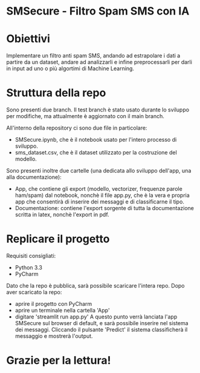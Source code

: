 # SMSecure - Filtro Spam SMS con IA

# Obiettivi
Implementare un filtro anti spam SMS, andando ad estrapolare i dati a partire da un dataset, andare ad analizzarli e infine preprocessarli per darli in input ad uno o più algortimi di Machine Learning. 

# Struttura della repo
Sono presenti due branch. Il test branch è stato usato durante lo sviluppo per modifiche, ma attualmente è aggiornato con il main branch.

All'interno della repository ci sono due file in particolare:
- SMSecure.ipynb, che è il notebook usato per l'intero processo di sviluppo.
- sms_dataset.csv, che è il dataset utilizzato per la costruzione del modello.

Sono presenti inoltre due cartelle (una dedicata allo sviluppo dell'app, una alla documentazione):
- App, che contiene gli export (modello, vectorizer, frequenze parole ham/spam) dal notebook, nonchè il file app.py, che è la vera e propria app che consentirà di inserire dei messaggi e di classificarne il tipo.
- Documentazione: contiene l'export sorgente di tutta la documentazione scritta in latex, nonchè l'export in pdf.


# Replicare il progetto
Requisiti consigliati:
- Python 3.3
- PyCharm

Dato che la repo è pubblica, sarà possibile scaricare l'intera repo. 
Dopo aver scaricato la repo:
- aprire il progetto con PyCharm
- aprire un terminale nella cartella 'App'
- digitare 'streamlit run app.py'
A questo punto verrà lanciata l'app SMSecure sul browser di default, e sarà possibile inserire nel sistema dei messaggi. Cliccando il pulsante 'Predict' il sistema classificherà il messaggio e mostrerà l'output.

# Grazie per la lettura!

  


